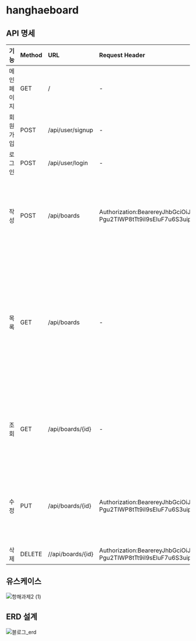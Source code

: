 # hanghaeboard

## API 명세

|기능|Method|URL|Request Header|Request|Response|Response Header|
|:------|:---|:---|:---|:---|:---|:---|
|메인페이지|GET|/|-|index.html|
|회원가입|POST|/api/user/signup|-|{"username":"godjin12","password":"hyeonjin12"}|{"result": true,"message": "회원가입 성공","status": "OK","data": null}|z|
|로그인|POST|/api/user/login|-|{"username":"godjin12","password":"hyeonjin12"}|{"result": true,"message": "로그인 성공","status": "OK","data": null}|Authorization:BearereyJhbGciOiJIUzI1NiJ9.eyJzdWIiOiJnb2RqaW4xMiIsImV4cCI6MTY4MTczMjYwNCwiaWF0IjoxNjgxNzI5MDA0fQ.3_-Pgu2TIWP8tTt9il9sEluF7u6S3uipVN-_HyDzVYo|
|작성|POST|/api/boards|Authorization:BearereyJhbGciOiJIUzI1NiJ9.eyJzdWIiOiJnb2RqaW4xMiIsImV4cCI6MTY4MTczMjYwNCwiaWF0IjoxNjgxNzI5MDA0fQ.3_-Pgu2TIWP8tTt9il9sEluF7u6S3uipVN-_HyDzVYo|{"title" : "아싸1","contents" : "과제성공1"}|{"result": true,"message": "write success","status": "OK","data": {"createdAt": "2023-04-17T19:57:42.767257","modifiedAt": "2023-04-17T19:57:42.767257","id": 1,"title": "아싸1","contents": "과제성공1","user": {"id": 1,"username": "godjin12","password": "hyeonjin12"}}}|z|
|목록|GET|/api/boards|-|-|{"result": true,"message": "list success","status": "OK","data": [{"createdAt": "2023-04-17T19:58:58.469346","modifiedAt": "2023-04-17T19:58:58.469346","id": 2,"title": "아싸2","contents": "과제성공2","user": {"id": 1,"username": "godjin12","password": "hyeonjin12"}},{"createdAt": "2023-04-17T19:57:42.767257","modifiedAt": "2023-04-17T19:57:42.767257","id": 1,"title": "아싸1","contents": "과제성공1","user": {"id": 1,"username": "godjin12","password": "hyeonjin12"}}]}|-|
|조회|GET|/api/boards/{id}|-|-|{"result": true,"message": "listOne success","status": "OK","data": {"createdAt": "2023-04-17T19:57:42.767257","modifiedAt": "2023-04-17T19:57:42.767257","id": 1,"title": "아싸1","contents": "과제성공1","user": {"id": 1,"username": "godjin12","password": "hyeonjin12"}}}|-|
|수정|PUT|/api/boards/{id}|Authorization:BearereyJhbGciOiJIUzI1NiJ9.eyJzdWIiOiJnb2RqaW4xMiIsImV4cCI6MTY4MTczMjYwNCwiaWF0IjoxNjgxNzI5MDA0fQ.3_-Pgu2TIWP8tTt9il9sEluF7u6S3uipVN-_HyDzVYo|{"title" : "아싸12","contents" : "과제성공12"}|{"result": true,"message": "update success","status": "OK","data": {"createdAt": "2023-04-17T19:57:42.767257","modifiedAt": "2023-04-17T20:03:46.523136","id": 1,"title": "아싸12","contents": "과제성공12","user": {"id": 1,"username": "godjin12","password": "hyeonjin12"}}}|-|
|삭제|DELETE|//api/boards/{id}|Authorization:BearereyJhbGciOiJIUzI1NiJ9.eyJzdWIiOiJnb2RqaW4xMiIsImV4cCI6MTY4MTczMjYwNCwiaWF0IjoxNjgxNzI5MDA0fQ.3_-Pgu2TIWP8tTt9il9sEluF7u6S3uipVN-_HyDzVYo|-|{"result": true,"message": "delete success","status": "OK","data": null}|-|

## 유스케이스
![항해과제2 (1)](https://user-images.githubusercontent.com/101760007/232492400-70190ca2-d950-4ad4-955b-a546c9399f9b.png)

## ERD 설계

![블로그_erd](https://user-images.githubusercontent.com/47537803/232467599-e293bdc5-34dd-4334-9ae1-f9822d8c0876.PNG)
